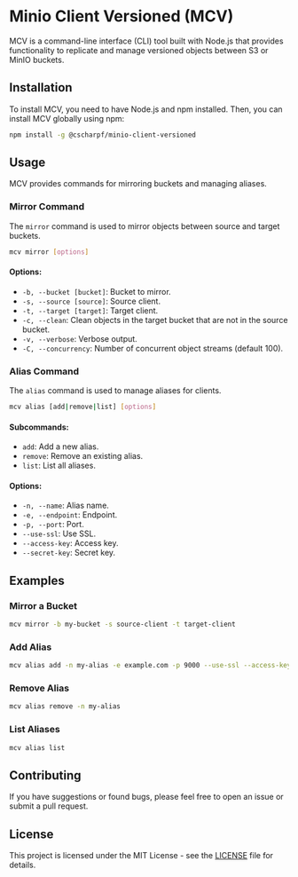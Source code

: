 # Minio Client Versioned (MCV)

MCV is a command-line interface (CLI) tool built with Node.js that provides functionality to replicate and manage versioned objects between S3 or MinIO buckets.

## Installation

To install MCV, you need to have Node.js and npm installed. Then, you can install MCV globally using npm:

```bash
npm install -g @cscharpf/minio-client-versioned
```

## Usage

MCV provides commands for mirroring buckets and managing aliases.

### Mirror Command

The `mirror` command is used to mirror objects between source and target buckets.

```bash
mcv mirror [options]
```

#### Options:

- `-b, --bucket [bucket]`: Bucket to mirror.
- `-s, --source [source]`: Source client.
- `-t, --target [target]`: Target client.
- `-c, --clean`: Clean objects in the target bucket that are not in the source bucket.
- `-v, --verbose`: Verbose output.
- `-C, --concurrency`: Number of concurrent object streams (default 100).

### Alias Command

The `alias` command is used to manage aliases for clients.

```bash
mcv alias [add|remove|list] [options]
```

#### Subcommands:

- `add`: Add a new alias.
- `remove`: Remove an existing alias.
- `list`: List all aliases.

#### Options:

- `-n, --name`: Alias name.
- `-e, --endpoint`: Endpoint.
- `-p, --port`: Port.
- `--use-ssl`: Use SSL.
- `--access-key`: Access key.
- `--secret-key`: Secret key.

## Examples

### Mirror a Bucket

```bash
mcv mirror -b my-bucket -s source-client -t target-client
```

### Add Alias

```bash
mcv alias add -n my-alias -e example.com -p 9000 --use-ssl --access-key my-access-key --secret-key my-secret-key
```

### Remove Alias

```bash
mcv alias remove -n my-alias
```

### List Aliases

```bash
mcv alias list
```

## Contributing

If you have suggestions or found bugs, please feel free to open an issue or submit a pull request.

## License

This project is licensed under the MIT License - see the [LICENSE](LICENSE) file for details.
